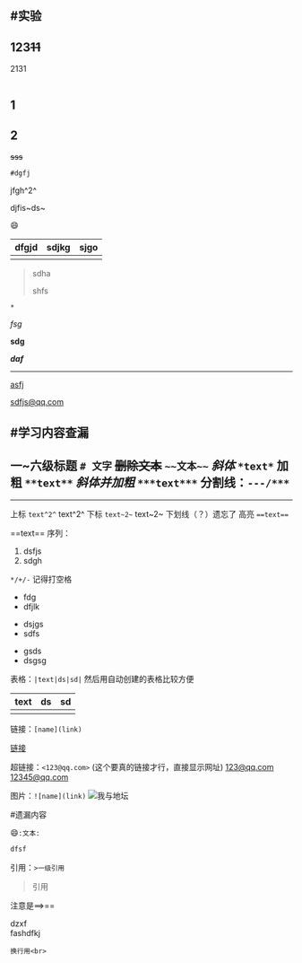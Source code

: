 #实验
---

## 123~~11~~

2131

```c

```

## 1

## 2

~~sss~~

```java
#dgfj
```

jfgh^2^

djfis~ds~

:smile:

| dfgjd | sdjkg | sjgo |
| ----- | ----- | ---- |
|       |       |      |

> sdha
>
> shfs

`*`  

*fsg*

**sdg**

***daf***

***

[asfj](sdfhk)

<sdfjs@qq.com>

#学习内容查漏
---
一~六级标题 `# 文字`
~~删除文本~~ `~~文本~~`
*斜体* `*text*`
**加粗** `**text**`
***斜体并加粗*** `***text***`
分割线：`---/***`
---
***
上标 `text^2^`
text^2^
下标 `text~2~`
text~2~
下划线（？）遗忘了
高亮 `==text==`

==text==
序列：
1. dsfjs
2. sdgh

`*/+/-` 记得打空格

* fdg
* dfjlk

+ dsjgs
+ sdfs

- gsds
- dsgsg

表格：`|text|ds|sd|` 然后用自动创建的表格比较方便

| text | ds   | sd   |
| ---- | ---- | ---- |
|      |      |      |



链接：`[name](link)`

[链接](sdjhsk)



超链接：`<123@qq.com>` (这个要真的链接才行，直接显示网址)
<123@qq.com>
<12345@qq.com>

图片：`![name](link)`
![我与地坛](https://img1.doubanio.com/view/subject/l/public/s33553297.jpg)

#遗漏内容

:smile:`:文本:`

```c
dfsf
```

引用：`>一级引用`
> 引用<br>

注意是==>==

dzxf<br>fashdfkj 

`换行用<br>`